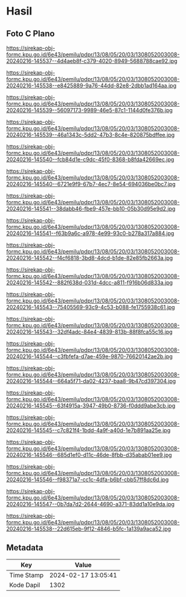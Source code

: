 # Hasil

## Foto C Plano

https://sirekap-obj-formc.kpu.go.id/6e43/pemilu/pdpr/13/08/05/20/03/1308052003008-20240216-145537--4d4aeb8f-c379-4020-8949-5688788cae92.jpg

https://sirekap-obj-formc.kpu.go.id/6e43/pemilu/pdpr/13/08/05/20/03/1308052003008-20240216-145538--e8425889-9a76-44dd-82e8-2dbb1ad164aa.jpg

https://sirekap-obj-formc.kpu.go.id/6e43/pemilu/pdpr/13/08/05/20/03/1308052003008-20240216-145539--56097173-9989-46e5-87c1-1144d0fe376b.jpg

https://sirekap-obj-formc.kpu.go.id/6e43/pemilu/pdpr/13/08/05/20/03/1308052003008-20240216-145539--46a1343c-5dd2-47b3-8c4e-820875bdffee.jpg

https://sirekap-obj-formc.kpu.go.id/6e43/pemilu/pdpr/13/08/05/20/03/1308052003008-20240216-145540--fcb84d1e-c9dc-45f0-8368-b8fda42669ec.jpg

https://sirekap-obj-formc.kpu.go.id/6e43/pemilu/pdpr/13/08/05/20/03/1308052003008-20240216-145540--6721e9f9-67b7-4ec7-8e54-694036be0bc7.jpg

https://sirekap-obj-formc.kpu.go.id/6e43/pemilu/pdpr/13/08/05/20/03/1308052003008-20240216-145541--38dabb46-fbe9-457e-bb10-05b30d95e9d2.jpg

https://sirekap-obj-formc.kpu.go.id/6e43/pemilu/pdpr/13/08/05/20/03/1308052003008-20240216-145541--f63b9a6c-a978-4e99-93c0-b278a317a884.jpg

https://sirekap-obj-formc.kpu.go.id/6e43/pemilu/pdpr/13/08/05/20/03/1308052003008-20240216-145542--f4cf6818-3bd8-4dcd-b1de-82e85fb2663a.jpg

https://sirekap-obj-formc.kpu.go.id/6e43/pemilu/pdpr/13/08/05/20/03/1308052003008-20240216-145542--882f638d-031d-4dcc-a811-f916b06d833a.jpg

https://sirekap-obj-formc.kpu.go.id/6e43/pemilu/pdpr/13/08/05/20/03/1308052003008-20240216-145543--75405569-93c9-4c53-b088-fe1755938c61.jpg

https://sirekap-obj-formc.kpu.go.id/6e43/pemilu/pdpr/13/08/05/20/03/1308052003008-20240216-145543--32df4adc-84e4-4839-813b-88f8fca55c16.jpg

https://sirekap-obj-formc.kpu.go.id/6e43/pemilu/pdpr/13/08/05/20/03/1308052003008-20240216-145544--c3fbfefa-d7ae-459e-9870-76620142ae2b.jpg

https://sirekap-obj-formc.kpu.go.id/6e43/pemilu/pdpr/13/08/05/20/03/1308052003008-20240216-145544--664a5f71-da02-4237-baa8-9b47cd397304.jpg

https://sirekap-obj-formc.kpu.go.id/6e43/pemilu/pdpr/13/08/05/20/03/1308052003008-20240216-145545--63f4915a-3947-49b0-8736-f0ddd9abe3cb.jpg

https://sirekap-obj-formc.kpu.go.id/6e43/pemilu/pdpr/13/08/05/20/03/1308052003008-20240216-145545--c7c821f4-1bdd-4a9f-a40d-1e7b891aa25e.jpg

https://sirekap-obj-formc.kpu.go.id/6e43/pemilu/pdpr/13/08/05/20/03/1308052003008-20240216-145546--685d1ef0-d11c-46de-8fbb-d35abab01ee9.jpg

https://sirekap-obj-formc.kpu.go.id/6e43/pemilu/pdpr/13/08/05/20/03/1308052003008-20240216-145546--f98371a7-cc1c-4dfa-b6bf-cbb57ff8dc6d.jpg

https://sirekap-obj-formc.kpu.go.id/6e43/pemilu/pdpr/13/08/05/20/03/1308052003008-20240216-145547--0b7da7d2-2644-4690-a371-83dd1a10e9da.jpg

https://sirekap-obj-formc.kpu.go.id/6e43/pemilu/pdpr/13/08/05/20/03/1308052003008-20240216-145538--22d615eb-9f12-4846-b5fc-1a139a9aca52.jpg


## Metadata

| Key        | Value               |
| ---------- | ------------------- |
| Time Stamp | 2024-02-17 13:05:41 |
| Kode Dapil | 1302                |



